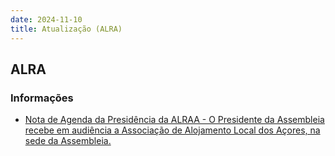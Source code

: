 ```yaml
---
date: 2024-11-10
title: Atualização (ALRA)
---
```

## ALRA

### Informações

* [Nota de Agenda da Presidência da ALRAA - O Presidente da Assembleia recebe em audiência a Associação de Alojamento Local dos Açores, na sede da Assembleia.](http://base.alra.pt:82/4DACTION/w_pesquisa_registo/8/20585)
